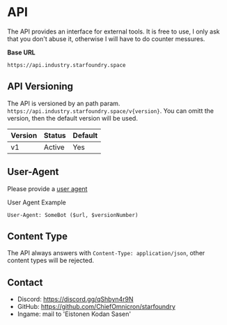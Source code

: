 # API

The API provides an interface for external tools. It is free to use, I only ask that you don't abuse it, otherwise I will have to do counter messures.

**Base URL**

`https://api.industry.starfoundry.space`

## API Versioning

The API is versioned by an path param. `https://api.industry.starfoundry.space/v{version}`. You can omitt the version, then the default version will be used.

| Version | Status | Default |
|---------|--------|---------|
| v1      | Active | Yes     |

## User-Agent

Please provide a [user agent](https://www.rfc-editor.org/rfc/rfc9110.html#section-10.1.5)

User Agent Example

`User-Agent: SomeBot ($url, $versionNumber)`

## Content Type

The API always answers with `Content-Type: application/json`, other content types will be rejected.

## Contact

- Discord: https://discord.gg/qShbyn4r9N
- GitHub: https://github.com/ChiefOmnicron/starfoundry
- Ingame: mail to 'Eistonen Kodan Sasen'
